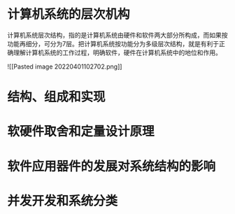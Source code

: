 # 计算机系统的层次机构
计算机系统层次结构，指的是计算机系统由硬件和软件两大部分所构成，而如果按功能再细分，可分为7层。把计算机系统按功能分为多级层次结构，就是有利于正确理解计算机系统的工作过程，明确软件，硬件在计算机系统中的地位和作用。


![[Pasted image 20220401102702.png]]

# 结构、组成和实现
# 软硬件取舍和定量设计原理
# 软件应用器件的发展对系统结构的影响
# 并发开发和系统分类
